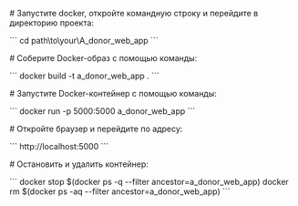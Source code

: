 \# Запустите docker, откройте командную строку и перейдите в директорию проекта:

\```
cd path\to\your\A_donor_web_app
\```

\# Соберите Docker-образ с помощью команды:

\```
docker build -t a_donor_web_app .
\```

\# Запустите Docker-контейнер с помощью команды:

\```
docker run -p 5000:5000 a_donor_web_app
\```

\# Откройте браузер и перейдите по адресу:

\```
http://localhost:5000
\```

\# Остановить и удалить контейнер:

\```
docker stop $(docker ps -q --filter ancestor=a_donor_web_app)
docker rm $(docker ps -aq --filter ancestor=a_donor_web_app)
\```